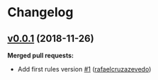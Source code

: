# Changelog

## [v0.0.1](https://github.com/seegno-labs/stylelint-config-seegno/tree/v0.0.1) (2018-11-26)
**Merged pull requests:**

- Add first rules version [\#1](https://github.com/seegno-labs/stylelint-config-seegno/pull/1) ([rafaelcruzazevedo](https://github.com/rafaelcruzazevedo))
